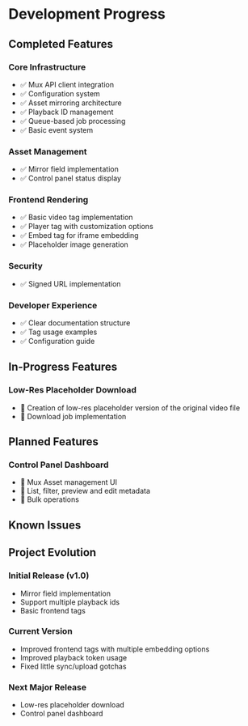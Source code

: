 # Development Progress

## Completed Features

### Core Infrastructure

- ✅ Mux API client integration
- ✅ Configuration system
- ✅ Asset mirroring architecture
- ✅ Playback ID management
- ✅ Queue-based job processing
- ✅ Basic event system

### Asset Management

- ✅ Mirror field implementation
- ✅ Control panel status display

### Frontend Rendering

- ✅ Basic video tag implementation
- ✅ Player tag with customization options
- ✅ Embed tag for iframe embedding
- ✅ Placeholder image generation

### Security

- ✅ Signed URL implementation

### Developer Experience

- ✅ Clear documentation structure
- ✅ Tag usage examples
- ✅ Configuration guide

## In-Progress Features

### Low-Res Placeholder Download

- 🔄 Creation of low-res placeholder version of the original video file
- 🔄 Download job implementation

## Planned Features

### Control Panel Dashboard

- 📝 Mux Asset management UI
- 📝 List, filter, preview and edit metadata
- 📝 Bulk operations

## Known Issues

## Project Evolution

### Initial Release (v1.0)

- Mirror field implementation
- Support multiple playback ids
- Basic frontend tags

### Current Version

- Improved frontend tags with multiple embedding options
- Improved playback token usage
- Fixed little sync/upload gotchas

### Next Major Release

- Low-res placeholder download
- Control panel dashboard
